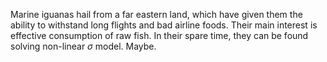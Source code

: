 Marine iguanas hail from a far eastern land, which have given them the ability to withstand long flights and bad airline foods. Their main interest is effective consumption of raw fish.
In their spare time, they can be found solving non-linear $\sigma$ model. Maybe.